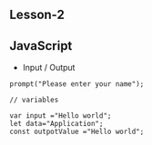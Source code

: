 ## Lesson-2
## JavaScript

- Input / Output

```
prompt("Please enter your name");

// variables

var input ="Hello world";
let data="Application";
const outpotValue ="Hello world";















```



